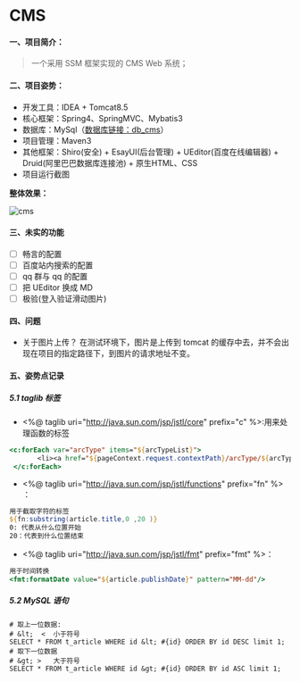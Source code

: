 # CMS
#### 一、项目简介：

> 一个采用 SSM 框架实现的 CMS  Web 系统；

#### 二、项目姿势：

* 开发工具：IDEA + Tomcat8.5
* 核心框架：Spring4、SpringMVC、Mybatis3
* 数据库：MySql（[数据库链接：db_cms](https://github.com/volewu/CMS/blob/master/db_cms.sql)）
* 项目管理：Maven3
* 其他框架：Shiro(安全) + EsayUI(后台管理) + UEditor(百度在线编辑器) + Druid(阿里巴巴数据库连接池) + 原生HTML、CSS
* 项目运行截图

**整体效果：**

![cms](https://github.com/volewu/CMS/blob/master/preview/cms.gif?raw=true)


 #### 三、未实的功能
- [ ] 畅言的配置 
- [ ] 百度站内搜索的配置
- [ ] qq 群与 qq 的配置
- [ ] 把 UEditor 换成 MD
- [ ] 极验(登入验证滑动图片)
 #### 四、问题
 * 关于图片上传？
    在测试环境下，图片是上传到 tomcat 的缓存中去，并不会出现在项目的指定路径下，到图片的请求地址不变。

#### 五、姿势点记录

 ##### 5.1 taglib 标签

 * <%@ taglib uri="http://java.sun.com/jsp/jstl/core" prefix="c" %>:用来处理函数的标签
 ```jsp
 <c:forEach var="arcType" items="${arcTypeList}">
        <li><a href="${pageContext.request.contextPath}/arcType/${arcType.id}">${arcType.typeName}</a></li>
  </c:forEach>
 ```
 * <%@ taglib uri="http://java.sun.com/jsp/jstl/functions" prefix="fn" %> ：
 ```jsp
 用于截取字符的标签
${fn:substring(article.title,0 ,20 )}  
 0: 代表从什么位置开始
 20：代表到什么位置结束
 ```

 * <%@ taglib uri="http://java.sun.com/jsp/jstl/fmt" prefix="fmt" %>：
 ```jsp
用于时间转换
<fmt:formatDate value="${article.publishDate}" pattern="MM-dd"/>
 ```
##### 5.2 MySQL 语句
```mysql
# 取上一位数据:
# &lt;  <  小于符号
SELECT * FROM t_article WHERE id &lt; #{id} ORDER BY id DESC limit 1;
# 取下一位数据
# &gt; >   大于符号
SELECT * FROM t_article WHERE id &gt; #{id} ORDER BY id ASC limit 1;
```
